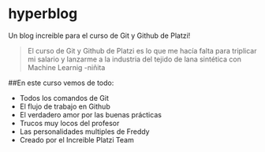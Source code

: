 # hyperblog
Un blog increible para el curso de Git y Github de Platzi!
>El curso de Git y Github de Platzi es lo que me hacía falta para triplicar mi salario y lanzarme a la industria del tejido de lana sintética con Machine Learnig
>-niñita

##En este curso vemos de todo:
* Todos los comandos de Git
* El flujo de trabajo en Github
* El verdadero amor por las buenas prácticas
* Trucos muy locos del profesor
* Las personalidades multiples de Freddy
* Creado por el Increible Platzi Team

